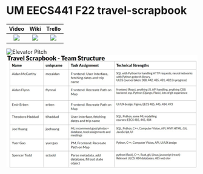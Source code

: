 # UM EECS441 F22 travel-scrapbook

| Video  |  Wiki |  Trello  |
|:-----:|:-----:|:--------:|
|[<img src="https://eecs441.eecs.umich.edu/img/admin/video.png">][video_page]|[<img src="https://eecs441.eecs.umich.edu/img/admin/wiki.png">][wiki_page]|[<img src="https://eecs441.eecs.umich.edu/img/admin/trello.png">][agile_page]|

![Elevator Pitch](https://user-images.githubusercontent.com/93233828/206580226-69c378d1-608e-4bd4-879d-a2383b808c69.jpeg) <!-- MUST be placed in user-images.githubusercontent.com -->
![Team](https://github.com/flynnai/eecs441-travel-scrapbook/blob/main/TravelScrapbook-teamslide.jpeg?raw=true)

[video_page]: https://www.youtube.com/watch?v=kEX0rxbdzBE
[wiki_page]: https://github.com/flynnai/eecs441-travel-scrapbook/wiki
[agile_page]: https://trello.com/b/zrCFN6eW/travel-scrapbook
